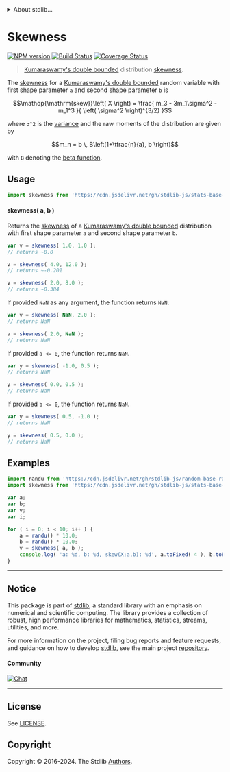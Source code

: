 <!--

@license Apache-2.0

Copyright (c) 2018 The Stdlib Authors.

Licensed under the Apache License, Version 2.0 (the "License");
you may not use this file except in compliance with the License.
You may obtain a copy of the License at

   http://www.apache.org/licenses/LICENSE-2.0

Unless required by applicable law or agreed to in writing, software
distributed under the License is distributed on an "AS IS" BASIS,
WITHOUT WARRANTIES OR CONDITIONS OF ANY KIND, either express or implied.
See the License for the specific language governing permissions and
limitations under the License.

-->


<details>
  <summary>
    About stdlib...
  </summary>
  <p>We believe in a future in which the web is a preferred environment for numerical computation. To help realize this future, we've built stdlib. stdlib is a standard library, with an emphasis on numerical and scientific computation, written in JavaScript (and C) for execution in browsers and in Node.js.</p>
  <p>The library is fully decomposable, being architected in such a way that you can swap out and mix and match APIs and functionality to cater to your exact preferences and use cases.</p>
  <p>When you use stdlib, you can be absolutely certain that you are using the most thorough, rigorous, well-written, studied, documented, tested, measured, and high-quality code out there.</p>
  <p>To join us in bringing numerical computing to the web, get started by checking us out on <a href="https://github.com/stdlib-js/stdlib">GitHub</a>, and please consider <a href="https://opencollective.com/stdlib">financially supporting stdlib</a>. We greatly appreciate your continued support!</p>
</details>

# Skewness

[![NPM version][npm-image]][npm-url] [![Build Status][test-image]][test-url] [![Coverage Status][coverage-image]][coverage-url] <!-- [![dependencies][dependencies-image]][dependencies-url] -->

> [Kumaraswamy's double bounded][kumaraswamy-distribution] distribution [skewness][skewness].

<!-- Section to include introductory text. Make sure to keep an empty line after the intro `section` element and another before the `/section` close. -->

<section class="intro">

The [skewness][skewness] for a [Kumaraswamy's double bounded][kumaraswamy-distribution] random variable with first shape parameter `a` and second shape parameter `b` is

<!-- <equation class="equation" label="eq:kumaraswamy_skewness" align="center" raw="\operatorname{skew}\left( X \right) = \frac{ m_3 - 3m_1\sigma^2 - m_1^3 }{ \left( \sigma^2 \right)^{3/2} }" alt="Skewness for a Kumaraswamy's double bounded distribution."> -->

```math
\mathop{\mathrm{skew}}\left( X \right) = \frac{ m_3 - 3m_1\sigma^2 - m_1^3 }{ \left( \sigma^2 \right)^{3/2} }
```

<!-- <div class="equation" align="center" data-raw-text="\operatorname{skew}\left( X \right) = \frac{ m_3 - 3m_1\sigma^2 - m_1^3 }{ \left( \sigma^2 \right)^{3/2} }" data-equation="eq:kumaraswamy_skewness">
    <img src="https://cdn.jsdelivr.net/gh/stdlib-js/stdlib@51534079fef45e990850102147e8945fb023d1d0/lib/node_modules/@stdlib/stats/base/dists/kumaraswamy/skewness/docs/img/equation_kumaraswamy_skewness.svg" alt="Skewness for a Kumaraswamy's double bounded distribution.">
    <br>
</div> -->

<!-- </equation> -->

where `σ^2` is the [variance][variance] and the raw moments of the distribution are given by

<!-- <equation class="equation" label="eq:kumaraswamy_raw_moments" align="center" raw="m_n = b \, B\left(1+\tfrac{n}{a}, b \right)" alt="Raw moments for a Kumaraswamy's double bounded distribution."> -->

```math
m_n = b \, B\left(1+\tfrac{n}{a}, b \right)
```

<!-- <div class="equation" align="center" data-raw-text="m_n = b \, B\left(1+\tfrac{n}{a}, b \right)" data-equation="eq:kumaraswamy_raw_moments">
    <img src="https://cdn.jsdelivr.net/gh/stdlib-js/stdlib@591cf9d5c3a0cd3c1ceec961e5c49d73a68374cb/lib/node_modules/@stdlib/stats/base/dists/kumaraswamy/skewness/docs/img/equation_kumaraswamy_raw_moments.svg" alt="Raw moments for a Kumaraswamy's double bounded distribution.">
    <br>
</div> -->

<!-- </equation> -->

with `B` denoting the [beta function][beta-function].

</section>

<!-- /.intro -->

<!-- Package usage documentation. -->



<section class="usage">

## Usage

```javascript
import skewness from 'https://cdn.jsdelivr.net/gh/stdlib-js/stats-base-dists-kumaraswamy-skewness@v0.2.0-deno/mod.js';
```

#### skewness( a, b )

Returns the [skewness][skewness] of a [Kumaraswamy's double bounded][kumaraswamy-distribution] distribution with first shape parameter `a` and second shape parameter `b`.

```javascript
var v = skewness( 1.0, 1.0 );
// returns ~0.0

v = skewness( 4.0, 12.0 );
// returns ~-0.201

v = skewness( 2.0, 8.0 );
// returns ~0.384
```

If provided `NaN` as any argument, the function returns `NaN`.

```javascript
var v = skewness( NaN, 2.0 );
// returns NaN

v = skewness( 2.0, NaN );
// returns NaN
```

If provided `a <= 0`, the function returns `NaN`.

```javascript
var y = skewness( -1.0, 0.5 );
// returns NaN

y = skewness( 0.0, 0.5 );
// returns NaN
```

If provided `b <= 0`, the function returns `NaN`.

```javascript
var y = skewness( 0.5, -1.0 );
// returns NaN

y = skewness( 0.5, 0.0 );
// returns NaN
```

</section>

<!-- /.usage -->

<!-- Package usage notes. Make sure to keep an empty line after the `section` element and another before the `/section` close. -->

<section class="notes">

</section>

<!-- /.notes -->

<!-- Package usage examples. -->

<section class="examples">

## Examples

<!-- eslint no-undef: "error" -->

```javascript
import randu from 'https://cdn.jsdelivr.net/gh/stdlib-js/random-base-randu@deno/mod.js';
import skewness from 'https://cdn.jsdelivr.net/gh/stdlib-js/stats-base-dists-kumaraswamy-skewness@v0.2.0-deno/mod.js';

var a;
var b;
var v;
var i;

for ( i = 0; i < 10; i++ ) {
    a = randu() * 10.0;
    b = randu() * 10.0;
    v = skewness( a, b );
    console.log( 'a: %d, b: %d, skew(X;a,b): %d', a.toFixed( 4 ), b.toFixed( 4 ), v.toFixed( 4 ) );
}
```

</section>

<!-- /.examples -->

<!-- Section to include cited references. If references are included, add a horizontal rule *before* the section. Make sure to keep an empty line after the `section` element and another before the `/section` close. -->

<section class="references">

</section>

<!-- /.references -->

<!-- Section for related `stdlib` packages. Do not manually edit this section, as it is automatically populated. -->

<section class="related">

</section>

<!-- /.related -->

<!-- Section for all links. Make sure to keep an empty line after the `section` element and another before the `/section` close. -->


<section class="main-repo" >

* * *

## Notice

This package is part of [stdlib][stdlib], a standard library with an emphasis on numerical and scientific computing. The library provides a collection of robust, high performance libraries for mathematics, statistics, streams, utilities, and more.

For more information on the project, filing bug reports and feature requests, and guidance on how to develop [stdlib][stdlib], see the main project [repository][stdlib].

#### Community

[![Chat][chat-image]][chat-url]

---

## License

See [LICENSE][stdlib-license].


## Copyright

Copyright &copy; 2016-2024. The Stdlib [Authors][stdlib-authors].

</section>

<!-- /.stdlib -->

<!-- Section for all links. Make sure to keep an empty line after the `section` element and another before the `/section` close. -->

<section class="links">

[npm-image]: http://img.shields.io/npm/v/@stdlib/stats-base-dists-kumaraswamy-skewness.svg
[npm-url]: https://npmjs.org/package/@stdlib/stats-base-dists-kumaraswamy-skewness

[test-image]: https://github.com/stdlib-js/stats-base-dists-kumaraswamy-skewness/actions/workflows/test.yml/badge.svg?branch=v0.2.0
[test-url]: https://github.com/stdlib-js/stats-base-dists-kumaraswamy-skewness/actions/workflows/test.yml?query=branch:v0.2.0

[coverage-image]: https://img.shields.io/codecov/c/github/stdlib-js/stats-base-dists-kumaraswamy-skewness/main.svg
[coverage-url]: https://codecov.io/github/stdlib-js/stats-base-dists-kumaraswamy-skewness?branch=main

<!--

[dependencies-image]: https://img.shields.io/david/stdlib-js/stats-base-dists-kumaraswamy-skewness.svg
[dependencies-url]: https://david-dm.org/stdlib-js/stats-base-dists-kumaraswamy-skewness/main

-->

[chat-image]: https://img.shields.io/gitter/room/stdlib-js/stdlib.svg
[chat-url]: https://app.gitter.im/#/room/#stdlib-js_stdlib:gitter.im

[stdlib]: https://github.com/stdlib-js/stdlib

[stdlib-authors]: https://github.com/stdlib-js/stdlib/graphs/contributors

[umd]: https://github.com/umdjs/umd
[es-module]: https://developer.mozilla.org/en-US/docs/Web/JavaScript/Guide/Modules

[deno-url]: https://github.com/stdlib-js/stats-base-dists-kumaraswamy-skewness/tree/deno
[deno-readme]: https://github.com/stdlib-js/stats-base-dists-kumaraswamy-skewness/blob/deno/README.md
[umd-url]: https://github.com/stdlib-js/stats-base-dists-kumaraswamy-skewness/tree/umd
[umd-readme]: https://github.com/stdlib-js/stats-base-dists-kumaraswamy-skewness/blob/umd/README.md
[esm-url]: https://github.com/stdlib-js/stats-base-dists-kumaraswamy-skewness/tree/esm
[esm-readme]: https://github.com/stdlib-js/stats-base-dists-kumaraswamy-skewness/blob/esm/README.md
[branches-url]: https://github.com/stdlib-js/stats-base-dists-kumaraswamy-skewness/blob/main/branches.md

[stdlib-license]: https://raw.githubusercontent.com/stdlib-js/stats-base-dists-kumaraswamy-skewness/main/LICENSE

[beta-function]: https://en.wikipedia.org/wiki/Beta_function

[kumaraswamy-distribution]: https://en.wikipedia.org/wiki/Kumaraswamy_distribution

[skewness]: https://en.wikipedia.org/wiki/Skewness

[variance]: https://en.wikipedia.org/wiki/Variance

</section>

<!-- /.links -->
